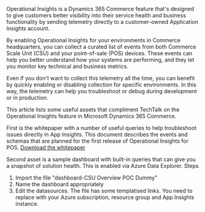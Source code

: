 Operational Insights is a Dynamics 365 Commerce feature that's designed to give customers better visibility into their service health and business functionality by sending telemetry directly to a customer-owned Application Insights account.

By enabling Operational Insights for your environments in Commerce headquarters, you can collect a curated list of events from both Commerce Scale Unit (CSU) and your point-of-sale (POS) devices. These events can help you better understand how your systems are performing, and they let you monitor key technical and business metrics.

Even if you don't want to collect this telemetry all the time, you can benefit by quickly enabling or disabling collection for specific environments. In this way, the telemetry can help you troubleshoot or debug during development or in production.

This article lists some useful assets that compliment TechTalk on the Operational Insights feature in Microsoft Dynamics 365 Commerce.
<Replace with Link to TT here>

First is the whitepaper with a number of useful queries to help troubleshoot issues directly in App Insights. This document describes the events and schemas that are planned for the first release of Operational Insights for POS. [Download the whitepaper](https://download.microsoft.com/download/9/2/b/92be35b0-0e24-4a4d-940d-6f4db29791c0/Operational-Insights-Commerce-POS-events-queries.pdf)

Second asset is a sample dashboard with built-in queries that can give you a snapshot of solution health. This is enabled via Azure Data Explorer.
Steps
  1. Import the file "dashboard-CSU Overview POC Dummy"
  2. Name the dashboard appropriately
  3. Edit the datasources. The file has some templatised links. You need to replace with your Azure subscription, resource group and App Insights instance.
  
